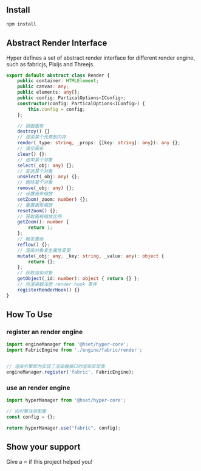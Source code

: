 

## Install

```sh
npm install
```

## Abstract Render Interface 
Hyper defines a set of abstract render interface for different render engine, such as fabricjs, Pixijs and Threejs.

```typescript
export default abstract class Render {
    public container: HTMLElement;
    public canvas: any;
    public elements: any[];
    public config: ParticalOptions<IConfig>;
    constructor(config: ParticalOptions<IConfig>) {
        this.config = config;
    };

    // 销毁画布
    destroy() {}
    // 渲染某个元素到内存
    render(_type: string, _props: {[key: string]: any}): any {};
    // 清空画布
    clear() {};
    // 选中某个对象
    select(_obj: any) {};
    // 反选某个对象
    unselect(_obj: any) {};
    // 删除某个对象
    remove(_obj: any) {};
    // 设置画布缩放
    setZoom(_zoom: number) {};
    // 重置画布缩放    
    resetZoom() {};
    // 获取画板缩放比例
    getZoom(): number {
        return 1;
    };
    // 触发重绘
    reflow() {};
    // 渲染对象发生属性变更
    mutate(_obj: any, _key: string, _value: any): object {
        return {};
    };
    // 获取渲染对象
    getObject(_id: number): object { return {} };
    // 向渲染器注册 render hook 事件
    registerRenderHook() {}
}

```

## How To Use

### register an render engine 
```typescript
import engineManager from '@hset/hyper-core';
import FabricEngine from './engine/fabric/render';


// 渲染引擎即为实现了渲染器接口的渲染实现类
engineManager.register('fabric', FabricEngine);

```
### use an render engine 

```typescript
import hyperManager from '@hset/hyper-core';

// 向引擎注册配置
const config = {};

return hyperManager.use("fabric", config);

```


## Show your support

Give a ⭐️ if this project helped you!